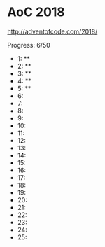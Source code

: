 AoC 2018
====

http://adventofcode.com/2018/


Progress: 6/50

- 1:      **
- 2:      **
- 3:      **
- 4:      **
- 5:      **
- 6:      
- 7:      
- 8:      
- 9:      
- 10:     
- 11:     
- 12:     
- 13:     
- 14:     
- 15:     
- 16:     
- 17:     
- 18:     
- 19:     
- 20:     
- 21:     
- 22:     
- 23:     
- 24:     
- 25:     